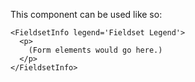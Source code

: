 This component can be used like so:

```
<FieldsetInfo legend='Fieldset Legend'>
  <p>
    (Form elements would go here.)
  </p>
</FieldsetInfo>
```